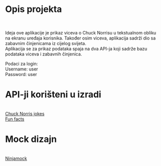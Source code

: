 <h1>Opis projekta</h1> </br>
<p>Ideja ove aplikacije je prikaz viceva o Chuck Norrisu u tekstualnom obliku na ekranu uređaja korisnika. Također osim viceva, aplikacija sadrži dio sa zabavnim činjenicama iz cijelog svijeta.</br>
Aplikacija se za prikaz podataka spaja na dva API-ja koji sadrže bazu podataka viceva i zabavnih činjenica.
</p>
<p>Podaci za login:</br>
Username: user</br>
Password: user</p>
<h1>API-ji korišteni u izradi</h1> </br>
<a href="https://api.chucknorris.io/">Chuck Norris jokes</a></br>
<a href="http://randomuselessfact.appspot.com/">Fun facts</a>
<h1>Mock dizajn</h1> </br>
<a href="https://ninjamock.com/s/6VSLQDx">Ninjamock</a>